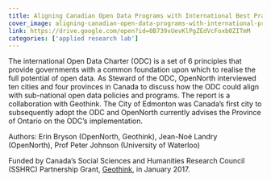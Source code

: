 ```yaml
---
title: Aligning Canadian Open Data Programs with International Best Practices
cover_image: aligning-canadian-open-data-programs-with-international-practices.png
link: https://drive.google.com/open?id=0B739vUevKlPgZEdVcFoxb0ZITmM
categories: ['applied research lab']
---
```

The international Open Data Charter (ODC) is a set of 6 principles that provide governments with a common foundation upon which to realise the full potential of open data. As Steward of the ODC, OpenNorth interviewed ten cities and four provinces in Canada to discuss how the ODC could align with sub-national open data policies and programs. The report is a collaboration with Geothink. The City of Edmonton was Canada’s first city to subsequently adopt the ODC and OpenNorth currently advises the Province of Ontario on the ODC’s implementation.

Authors: Erin Bryson (OpenNorth, Geothink), Jean-Noé Landry (OpenNorth), Prof Peter Johnson (University of Waterloo)

Funded by Canada’s Social Sciences and Humanities Research Council (SSHRC) Partnership Grant, [Geothink](http://geothink.ca/ "Geothink"), in January 2017.
